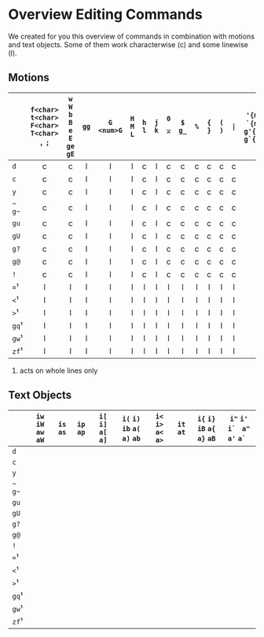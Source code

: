 # Overview Editing Commands

We created for you this overview of commands in combination with motions and
text objects. Some of them work characterwise (c) and some linewise (l).
 
## Motions

|          | `f<char>` `t<char>` `F<char>` `T<char>` `,` `;` | `w` `W` `b` `B` `e` `E` `ge` `gE` | `gg` | `G` `<num>G` | `H` `M` `L` | `h` `l` | `j` `k` | `0` `_` `^` | `$` `g_` | `%` | `{` `}` |  `(` `)` | `\|` | `'{mark}` `` `{mark}`` `g'{mark}` ``g`{mark}`` | `g,` `g;` | `[m` `[M` `]m` `]M` | `[*` `]*` | `[#` `]#` | `[[` `[]` `][` `]]` | `[(` `[{` `])` `]}` |
|----------|:-----------------------------------------------:|:---------------------------------:|:----:|:------------:|:-----------:|:-------:|:-------:|:-----------:|:--------:|:---:|:-------:|:--------:|:----:|:----------------------------------------------:|:---------:|:-------------------:|:---------:|:---------:|:-------------------:|:-------------------:|
| `d`      | c                                               | c                                 | l    | l            | l           | c       | l       | c           | c        | c   | c       | c        | c    | x                                              | x         | x                   | x         | x         | x                   |  x                  |
| `c`      | c                                               | c                                 | l    | l            | l           | c       | l       | c           | c        | c   | c       | c        | c    | x                                              | x         | x                   | x         | x         | x                   |  x                  |
| `y`      | c                                               | c                                 | l    | l            | l           | c       | l       | c           | c        | c   | c       | c        | c    | x                                              | x         | x                   | x         | x         | x                   |  x                  |
| `~` `g~` | c                                               | c                                 | l    | l            | l           | c       | l       | c           | c        | c   | c       | c        | c    | x                                              | x         | x                   | x         | x         | x                   |  x                  |
| `gu`     | c                                               | c                                 | l    | l            | l           | c       | l       | c           | c        | c   | c       | c        | c    | x                                              | x         | x                   | x         | x         | x                   |  x                  |
| `gU`     | c                                               | c                                 | l    | l            | l           | c       | l       | c           | c        | c   | c       | c        | c    | x                                              | x         | x                   | x         | x         | x                   |  x                  |
| `g?`     | c                                               | c                                 | l    | l            | l           | c       | l       | c           | c        | c   | c       | c        | c    | x                                              | x         | x                   | x         | x         | x                   |  x                  |
| `g@`     | c                                               | c                                 | l    | l            | l           | c       | l       | c           | c        | c   | c       | c        | c    | x                                              | x         | x                   | x         | x         | x                   |  x                  |
| `!`      | c                                               | c                                 | l    | l            | l           | c       | l       | c           | c        | c   | c       | c        | c    | x                                              | x         | x                   | x         | x         | x                   |  x                  |
| `=`¹     | l                                               | l                                 | l    | l            | l           | l       | l       | l           | l        | l   | l       | l        | l    | x                                              | x         | x                   | x         | x         | x                   |  x                  |
| `<`¹     | l                                               | l                                 | l    | l            | l           | l       | l       | l           | l        | l   | l       | l        | l    | x                                              | x         | x                   | x         | x         | x                   |  x                  |
| `>`¹     | l                                               | l                                 | l    | l            | l           | l       | l       | l           | l        | l   | l       | l        | l    | x                                              | x         | x                   | x         | x         | x                   |  x                  |
| `gq`¹    | l                                               | l                                 | l    | l            | l           | l       | l       | l           | l        | l   | l       | l        | l    | x                                              | x         | x                   | x         | x         | x                   |  x                  |
| `gw`¹    | l                                               | l                                 | l    | l            | l           | l       | l       | l           | l        | l   | l       | l        | l    | x                                              | x         | x                   | x         | x         | x                   |  x                  |
| `zf`¹    | l                                               | l                                 | l    | l            | l           | l       | l       | l           | l        | l   | l       | l        | l    | x                                              | x         | x                   | x         | x         | x                   |  x                  |

1. acts on whole lines only
 
## Text Objects

|          | `iw` `iW` `aw` `aW` | `is` `as` | `ip` `ap` | `i[` `i]` `a[` `a]` | `i(` `i)` `ib` `a(` `a)` `ab` | `i<` `i>` `a<` `a>` | `it` `at` | `i{` `i}` `iB` `a{` `a}` `aB` | `i"` `i'` ``i` `` `a"` `a'` ``a` `` |
|----------|---------------------|-----------|-----------|---------------------|-------------------------------|---------------------|-----------|-------------------------------|-------------------------------------|
| `d`      |                     |           |           |                     |                               |                     |           |                               |                                     |
| `c`      |                     |           |           |                     |                               |                     |           |                               |                                     |
| `y`      |                     |           |           |                     |                               |                     |           |                               |                                     |
| `~` `g~` |                     |           |           |                     |                               |                     |           |                               |                                     |
| `gu`     |                     |           |           |                     |                               |                     |           |                               |                                     |
| `gU`     |                     |           |           |                     |                               |                     |           |                               |                                     |
| `g?`     |                     |           |           |                     |                               |                     |           |                               |                                     |
| `g@`     |                     |           |           |                     |                               |                     |           |                               |                                     |
| `!`      |                     |           |           |                     |                               |                     |           |                               |                                     |
| `=`¹     |                     |           |           |                     |                               |                     |           |                               |                                     |
| `<`¹     |                     |           |           |                     |                               |                     |           |                               |                                     |
| `>`¹     |                     |           |           |                     |                               |                     |           |                               |                                     |
| `gq`¹    |                     |           |           |                     |                               |                     |           |                               |                                     |
| `gw`¹    |                     |           |           |                     |                               |                     |           |                               |                                     |
| `zf`¹    |                     |           |           |                     |                               |                     |           |                               |                                     |
